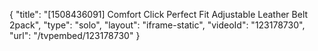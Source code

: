 {
    "title": "[1508436091] Comfort Click Perfect Fit Adjustable Leather Belt 2pack",
    "type": "solo",
    "layout": "iframe-static",
    "videoId": "123178730",
    "url": "\/tvpembed\/123178730"
}